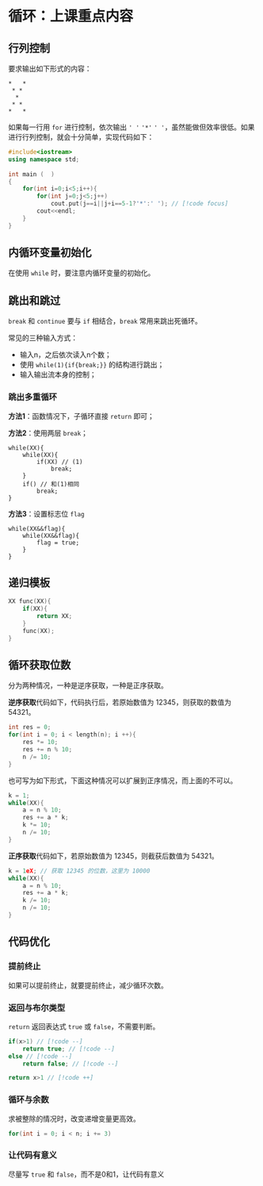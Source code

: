# 循环：上课重点内容

## 行列控制

要求输出如下形式的内容：

```
*   *
 * * 
  *  
 * *
*   *
```

如果每一行用 `for` 进行控制，依次输出 `' '` `'*'` `' '`，虽然能做但效率很低。如果进行行列控制，就会十分简单，实现代码如下：

```cpp
#include<iostream>
using namespace std;
 
int main (  )
{
    for(int i=0;i<5;i++){
        for(int j=0;j<5;j++)
            cout.put(j==i||j+i==5-1?'*':' '); // [!code focus]
        cout<<endl;
    }
}
```

## 内循环变量初始化

在使用 `while` 时，要注意内循环变量的初始化。

## 跳出和跳过

`break` 和 `continue` 要与 `if` 相结合，`break` 常用来跳出死循环。

常见的三种输入方式：

- 输入n，之后依次读入n个数；
- 使用 `while(1){if{break;}}` 的结构进行跳出；
- 输入输出流本身的控制；

### 跳出多重循环

**方法1**：函数情况下，子循环直接 `return` 即可；

**方法2**：使用两层 `break`；

```cpp{3,4,6,7}
while(XX){
    while(XX){
        if(XX) // (1)
            break;
    }
    if() // 和(1)相同
        break;
}
```

**方法3**：设置标志位 `flag`

```cpp{1,2}
while(XX&&flag){
    while(XX&&flag){
        flag = true;
    }
}
```

## 递归模板

```cpp
XX func(XX){
    if(XX){
        return XX;
    }
    func(XX);
}
```

## 循环获取位数

分为两种情况，一种是逆序获取，一种是正序获取。

**逆序获取**代码如下，代码执行后，若原始数值为 12345，则获取的数值为 54321。

```cpp
int res = 0;
for(int i = 0; i < length(n); i ++){
    res *= 10;
    res += n % 10;
    n /= 10;
}
```

也可写为如下形式，下面这种情况可以扩展到正序情况，而上面的不可以。

```cpp
k = 1;
while(XX){
    a = n % 10;
    res += a * k;
    k *= 10;
    n /= 10;
}
```

**正序获取**代码如下，若原始数值为 12345，则截获后数值为 54321。

```cpp
k = 1eX; // 获取 12345 的位数，这里为 10000
while(XX){
    a = n % 10;
    res += a * k;
    k /= 10;
    n /= 10;
}
```

## 代码优化

### 提前终止

如果可以提前终止，就要提前终止，减少循环次数。

### 返回与布尔类型

`return` 返回表达式 `true` 或 `false`，不需要判断。
    
```cpp
if(x>1) // [!code --]
    return true; // [!code --]
else // [!code --]
    return false; // [!code --]

return x>1 // [!code ++]
```

### 循环与余数

求被整除的情况时，改变递增变量更高效。
    
```cpp
for(int i = 0; i < n; i += 3)
```

### 让代码有意义

尽量写 `true` 和 `false`，而不是0和1，让代码有意义